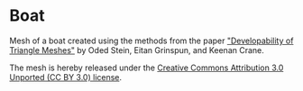 # Boat

Mesh of a boat created using the methods from the paper ["Developability of Triangle Meshes"](http://www.cs.columbia.edu/cg/developability/) by Oded Stein, Eitan Grinspun, and Keenan Crane.

The mesh is hereby released under the [Creative Commons Attribution 3.0 Unported (CC BY 3.0) license](https://creativecommons.org/licenses/by/3.0/).


